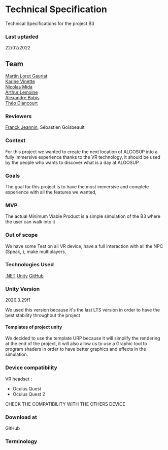 # Technical Specification

Technical Specifications for the project B3 

### Last uptaded 

22/02/2022

## Team

[Martin Lorut Gauriat](https://github.com/MartinLorutGauriat)<br>
[Karine Vinette](https://github.com/KarineVinette)<br>
[Nicolas Mida](https://github.com/Nicolas-Mida)<br>
[Arthur Lemoine](https://github.com/arthur-lemo1ne)<br>
[Alexandre Bobis](https://github.com/AlexandreBobis)<br>
[Théo Diancourt](https://github.com/TheoDct)<br>

### Reviewers 

[Franck Jeannin](https://github.com/frje), Sébastien Goisbeault

### Context

For this project we wanted to create the next location of ALGOSUP into a fully immersive experience thanks to the VR technology, it should be used by the people who wants to discover what is a day at ALGOSUP

### Goals 

The goal for this project is to have the most immersive and complete experience with all the features we wanted,

### MVP 

The actual Minimum Viable Product is a simple simulation of the B3 where the user can walk into it

### Out of scope

We have some 
Test on all VR device, have a full interaction with all the NPC (Speak, ), make multiplayers, 

### Technologies Used

[.NET](https://docs.microsoft.com/fr-fr/dotnet/)
[Unity](https://unity.com/)
[GitHub](https://github.com/TheoDct/ALGOSUP_2022_Project_4_D/tree/main)

<!-- ### .NET Version

6.0

We used this version because it's the last version of .NET and we wanted to use something up-to-date -->

### Unity Version

2020.3.29f1

We used this version because it's the last LTS version in order to have the best stability throughout the project 

#### Templates of project unity 

We decided to use the template URP because it will simplify the rendering at the end of the project, it will also allow us to use a Graphic tool to program shaders in order to have better graphics and effects in the simulation.

### Device compatibility 

VR headset :
- Oculus Quest 
- Oculus Quest 2

<span> CHECK THE COMPATIBILITY WITH THE OTHERS DEVICE

### Download at 

GitHub <PUT THE LINK HERE>



### Terminology

[^1]: URP: Universal Render Pipeline, is a prebuilt scriptable render pipeline made in order to easily optimized graphic across a range of platforms 

[^2]: LTS: Long Term Support, it means this version of the software is more stable for a long time

[^3]: B3 : The B3 is the next location for the school ALGOSUP at the center of Vierzon